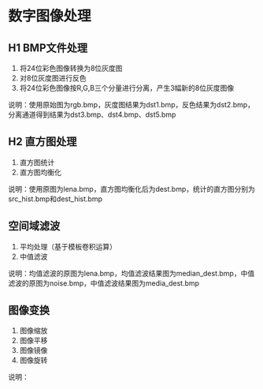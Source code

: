 # 数字图像处理
## H1 BMP文件处理
1. 将24位彩色图像转换为8位灰度图
2. 对8位灰度图进行反色
3. 将24位彩色图像按R,G,B三个分量进行分离，产生3幅新的8位灰度图像

说明：使用原始图为rgb.bmp，灰度图结果为dst1.bmp，反色结果为dst2.bmp，分离通道得到结果为dst3.bmp、dst4.bmp、dst5.bmp

## H2 直方图处理
1. 直方图统计
2. 直方图均衡化

说明：使用原图为lena.bmp，直方图均衡化后为dest.bmp，统计的直方图分别为src_hist.bmp和dest_hist.bmp

## 空间域滤波
1. 平均处理（基于模板卷积运算）
2. 中值滤波

说明：均值滤波的原图为lena.bmp，均值滤波结果图为median_dest.bmp，中值滤波的原图为noise.bmp，中值滤波结果图为media_dest.bmp

## 图像变换
1. 图像缩放
2. 图像平移
3. 图像镜像
4. 图像旋转

说明：